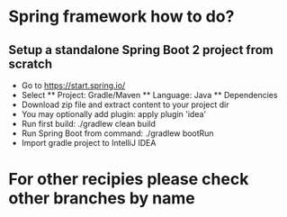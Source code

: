 # Spring framework how to do?
## Setup a standalone Spring Boot 2 project from scratch

* Go to https://start.spring.io/
* Select 
** Project: Gradle/Maven
** Language: Java
** Dependencies
* Download zip file and extract content to your project dir
* You may optionally add plugin: apply plugin 'idea'
* Run first build: ./gradlew clean build
* Run Spring Boot from command: ./gradlew bootRun
* Import gradle project to IntelliJ IDEA

# For other recipies please check other branches by name